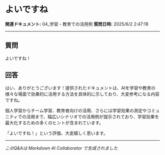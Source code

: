 # よいですね

**関連ドキュメント:** 04_学習・教育での活用例
**質問日時:** 2025/6/2 2:47:18

---

## 質問

よいですね！

## 回答

はい、ありがとうございます！提供されたドキュメントは、AIを学習や教育の様々な場面で効果的に活用する方法を具体的に示しており、大変参考になる内容ですね。

個人学習からチーム学習、教育者向けの活用、さらには学習効果の測定やコミュニティでの活用まで、幅広いシナリオでの活用例が提示されており、学習効果を最大化するための多くのヒントが含まれています。

「よいですね！」という評価、大変嬉しく思います。

---

*このQ&Aは Markdown AI Collaborator で生成されました*

